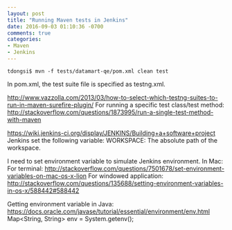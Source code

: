 ```yaml
---
layout: post
title: "Running Maven tests in Jenkins"
date: 2016-09-03 01:10:36 -0700
comments: true
categories: 
- Maven
- Jenkins
---
```



``` plain Running
tdongsi$ mvn -f tests/datamart-qe/pom.xml clean test
```

In pom.xml, the test suite file is specified as testng.xml.


http://www.vazzolla.com/2013/03/how-to-select-which-testng-suites-to-run-in-maven-surefire-plugin/
For running a specific test class/test method:
http://stackoverflow.com/questions/1873995/run-a-single-test-method-with-maven



https://wiki.jenkins-ci.org/display/JENKINS/Building+a+software+project
Jenkins set the following variable:
WORKSPACE: The absolute path of the workspace.

I need to set environment variable to simulate Jenkins environment.
In Mac:
For terminal: http://stackoverflow.com/questions/7501678/set-environment-variables-on-mac-os-x-lion
For windowed application: http://stackoverflow.com/questions/135688/setting-environment-variables-in-os-x/588442#588442

Getting environment variable in Java:
https://docs.oracle.com/javase/tutorial/essential/environment/env.html
Map<String, String> env = System.getenv();
